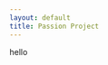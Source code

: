 ```yaml
---
layout: default
title: Passion Project
---
```

<html>
<head>
  <link rel="stylesheet" type="text/css" href="passion.css">
</head>
<body>
hello
</body>
</html>
